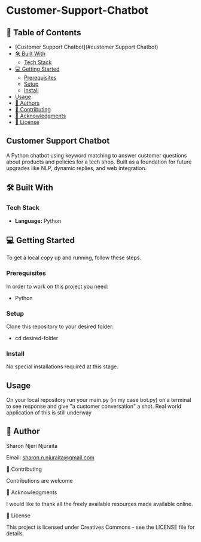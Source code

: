# Customer-Support-Chatbot

## 📖 Table of Contents
- [Customer Support Chatbot](#customer Support Chatbot)
- [🛠 Built With](#-built-with)
  - [Tech Stack](#tech-stack)
- [💻 Getting Started](#-getting-started)
  - [Prerequisites](#prerequisites)
  - [Setup](#setup)
  - [Install](#install)
- [Usage](#usage)
- [👥 Authors](#-authors)
- [🤝 Contributing](#-contributing)
- [🙏 Acknowledgments](#-acknowledgments)
- [📝 License](#-license.)

## Customer Support Chatbot
A Python chatbot using keyword matching to answer customer questions about products and policies for a tech shop. Built as a foundation for future upgrades like NLP, dynamic replies, and web integration.

## 🛠 Built With

### Tech Stack
- **Language:** Python


## 💻 Getting Started

To get a local copy up and running, follow these steps.

### Prerequisites

In order to work on this project you need:
- Python


### Setup

Clone this repository to your desired folder:
- cd desired-folder

### Install
No special installations required at this stage. 

## Usage
On your local repository run your main.py (in my case bot.py) on a terminal to see response and give "a customer conversation" a shot.
Real world application of this is still underway

## 👥 Author

Sharon Njeri Njuraita

Email: sharon.n.njuraita@gmail.com

🤝 Contributing

Contributions are welcome 

🙏 Acknowledgments

I would like to thank all the freely available resources made available online.

📝 License

This project is licensed under Creatives Commons - see the LICENSE file for details.
